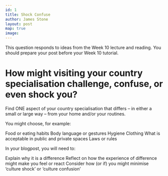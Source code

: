 ```yaml
---
id: 1
title: Shock Confuse
author: James Stone
layout: post
map: true
image: 
---
```


This question responds to ideas from the Week 10 lecture and reading. You should prepare your post before your Week 10 tutorial. 

# How might visiting your country specialisation challenge, confuse, or even shock you?

Find ONE aspect of your country specialisation that differs – in either a small or large way – from your home and/or your routines.

You might choose, for example:

Food or eating habits
Body language or gestures
Hygiene
Clothing
What is acceptable in public and private spaces
Laws or rules

In your blogpost, you will need to:

Explain why it is a difference
Reflect on how the experience of difference might make you feel or react
Consider how (or if) you might minimise ‘culture shock’ or ‘culture confusion’
<!--
<div class="quote-with-name">
    <span>Matterhorn Location</span>
    <div id="map"></div>
</div>
-->


<script>$('#map').vectorMap({
    map: 'ch_mill',
    hoverOpacity: 0.7,
    hoverColor: false,
    markerStyle: {
        initial: {
            fill: '#F8E23B',
            stroke: '#383f47'
        }
    },
    regionStyle: {
        initial: {
            fill: "#f2e8b6"
        },
        hover: {
            fill: '#e8b84d'
        }
    },
    backgroundColor: 'rgba(252, 251, 248, 0.75)',
    markers:  [
        {latLng: [45.976389, 7.658333], name: 'Matterhorn'}
    ]
});
</script>